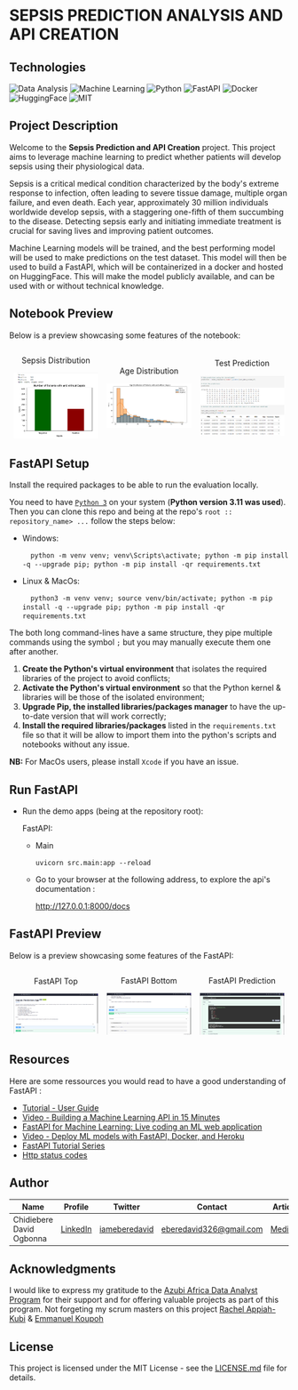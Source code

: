 # SEPSIS PREDICTION ANALYSIS AND API CREATION

## Technologies

![Data Analysis](https://img.shields.io/badge/Data-Analysis-brightgreen)
![Machine Learning](https://img.shields.io/badge/Machine-Learning-brightgreen)
![Python](https://img.shields.io/badge/Python-3.11-brightgreen)
![FastAPI](https://img.shields.io/badge/FastAPI-0.104.0-brightgreen)
![Docker](https://img.shields.io/badge/Docker-24.0.6-brightgreen)
![HuggingFace](https://img.shields.io/badge/HuggingFace-0.17.3-brightgreen)
![MIT](https://img.shields.io/badge/MIT-License-brightgreen?style=flat)

## Project Description

Welcome to the **Sepsis Prediction and API Creation** project. This project aims to leverage machine learning to predict whether patients will develop sepsis using their physiological data.

Sepsis is a critical medical condition characterized by the body's extreme response to infection, often leading to severe tissue damage, multiple organ failure, and even death. Each year, approximately 30 million individuals worldwide develop sepsis, with a staggering one-fifth of them succumbing to the disease. Detecting sepsis early and initiating immediate treatment is crucial for saving lives and improving patient outcomes.

Machine Learning models will be trained, and the best performing model will be used to make predictions on the test dataset. This model will then be used to build a FastAPI, which will be containerized in a docker and hosted on HuggingFace. This will make the model publicly available, and can be used with or without technical knowledge.

## Notebook Preview

Below is a preview showcasing some features of the notebook:

<div style="display: flex; align-items: center;">
    <div style="flex: 33.33%; text-align: center;">
        <p>Sepsis Distribution</p>
        <img src="Images/Readmepics/Sepsis Distribution.png" alt="Top" width="90%"/>
    </div>
    <div style="flex: 33.33%; text-align: center;">
        <p>Age Distribution</p>
        <img src="Images/Readmepics/Age Distribution.png" alt="Middle" width="90%"/>
        </div>
    <div style="flex: 33.33%; text-align: center;">
        <p>Test Prediction</p>
        <img src="Images/Readmepics/Test Prediction.png" alt="Middle" width="90%"/>
        </div>
</div>

## FastAPI Setup

Install the required packages to be able to run the evaluation locally.

You need to have [`Python 3`](https://www.python.org/) on your system (**Python version 3.11 was used**). Then you can clone this repo and being at the repo's `root :: repository_name> ...`  follow the steps below:

- Windows:
        
        python -m venv venv; venv\Scripts\activate; python -m pip install -q --upgrade pip; python -m pip install -qr requirements.txt  

- Linux & MacOs:
        
        python3 -m venv venv; source venv/bin/activate; python -m pip install -q --upgrade pip; python -m pip install -qr requirements.txt  

The both long command-lines have a same structure, they pipe multiple commands using the symbol ` ; ` but you may manually execute them one after another.

1. **Create the Python's virtual environment** that isolates the required libraries of the project to avoid conflicts;
2. **Activate the Python's virtual environment** so that the Python kernel & libraries will be those of the isolated environment;
3. **Upgrade Pip, the installed libraries/packages manager** to have the up-to-date version that will work correctly;
4. **Install the required libraries/packages** listed in the `requirements.txt` file so that it will be allow to import them into the python's scripts and notebooks without any issue.

**NB:** For MacOs users, please install `Xcode` if you have an issue.

## Run FastAPI

- Run the demo apps (being at the repository root):
        
  FastAPI:
    
    - Main

          uvicorn src.main:app --reload 

    <!-- - Sepsis prediction

          uvicorn src.main:app --reload  -->


  - Go to your browser at the following address, to explore the api's documentation :
        
      http://127.0.0.1:8000/docs

## FastAPI Preview

Below is a preview showcasing some features of the FastAPI:

<div style="display: flex; align-items: center;">
    <div style="flex: 33.33%; text-align: center;">
        <p>FastAPI Top</p>
        <img src="Images/Readmepics/FastAPI1.png" alt="Top" width="90%"/>
    </div>
    <div style="flex: 33.33%; text-align: center;">
        <p>FastAPI Bottom</p>
        <img src="Images/Readmepics/FastAPI2.png" alt="Middle" width="90%"/>
        </div>
    <div style="flex: 33.33%; text-align: center;">
        <p>FastAPI Prediction</p>
        <img src="Images/Readmepics/FastAPI Prediction.png" alt="Middle" width="90%"/>
        </div>
</div>

## Resources
Here are some ressources you would read to have a good understanding of FastAPI :
- [Tutorial - User Guide](https://fastapi.tiangolo.com/tutorial/)
- [Video - Building a Machine Learning API in 15 Minutes ](https://youtu.be/C82lT9cWQiA)
- [FastAPI for Machine Learning: Live coding an ML web application](https://www.youtube.com/watch?v=_BZGtifh_gw)
- [Video - Deploy ML models with FastAPI, Docker, and Heroku ](https://www.youtube.com/watch?v=h5wLuVDr0oc)
- [FastAPI Tutorial Series](https://www.youtube.com/watch?v=tKL6wEqbyNs&list=PLShTCj6cbon9gK9AbDSxZbas1F6b6C_Mx)
- [Http status codes](https://www.linkedin.com/feed/update/urn:li:activity:7017027658400063488?utm_source=share&utm_medium=member_desktop)

## Author

| Name | Profile | Twitter | Contact | Article | Deployment |
| ---- | ------- | ------- | ------- | ------- | ---------- |
| Chidiebere David Ogbonna | [LinkedIn](https://www.linkedin.com/in/chidieberedavidogbonna/) | [iameberedavid](https://twitter.com/iameberedavid) | eberedavid326@gmail.com | [Medium](https://eberedavid.medium.com/sepsis-prediction-analysis-and-api-creation-8dc92718760a) | [HuggingFace](https://huggingface.co/spaces/iameberedavid/Sepsis_Prediction_API_Docker_Deployment) |

## Acknowledgments

I would like to express my gratitude to the [Azubi Africa Data Analyst Program](https://www.azubiafrica.org/data-analytics) for their support and for offering valuable projects as part of this program. Not forgeting my scrum masters on this project [Rachel Appiah-Kubi](https://www.linkedin.com/in/racheal-appiah-kubi/) & [Emmanuel Koupoh](https://github.com/eaedk)

## License

This project is licensed under the MIT License - see the [LICENSE.md](LICENSE.md) file for details.